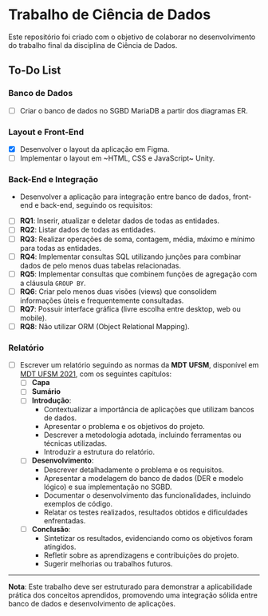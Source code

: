 # Trabalho de Ciência de Dados

Este repositório foi criado com o objetivo de colaborar no desenvolvimento do trabalho final da disciplina de Ciência de Dados.

## To-Do List

### Banco de Dados
- [ ] Criar o banco de dados no SGBD MariaDB a partir dos diagramas ER.

### Layout e Front-End
- [X] Desenvolver o layout da aplicação em Figma.
- [ ] Implementar o layout em ~HTML, CSS e JavaScript~ Unity.

### Back-End e Integração
  - Desenvolver a aplicação para integração entre banco de dados, front-end e back-end, seguindo os requisitos:
  - [ ] **RQ1**: Inserir, atualizar e deletar dados de todas as entidades.
  - [ ] **RQ2**: Listar dados de todas as entidades.
  - [ ] **RQ3**: Realizar operações de soma, contagem, média, máximo e mínimo para todas as entidades.
  - [ ] **RQ4**: Implementar consultas SQL utilizando junções para combinar dados de pelo menos duas tabelas relacionadas.
  - [ ] **RQ5**: Implementar consultas que combinem funções de agregação com a cláusula `GROUP BY`.
  - [ ] **RQ6**: Criar pelo menos duas visões (views) que consolidem informações úteis e frequentemente consultadas.
  - [ ] **RQ7**: Possuir interface gráfica (livre escolha entre desktop, web ou mobile).
  - [ ] **RQ8**: Não utilizar ORM (Object Relational Mapping).

### Relatório
- [ ] Escrever um relatório seguindo as normas da **MDT UFSM**, disponível em [MDT UFSM 2021](https://www.ufsm.br/app/uploads/sites/538/2021/12/MDT_UFSM_2021.pdf), com os seguintes capítulos:
  - [ ] **Capa**
  - [ ] **Sumário**
  - [ ] **Introdução**:
    - Contextualizar a importância de aplicações que utilizam bancos de dados.
    - Apresentar o problema e os objetivos do projeto.
    - Descrever a metodologia adotada, incluindo ferramentas ou técnicas utilizadas.
    - Introduzir a estrutura do relatório.
  - [ ] **Desenvolvimento**:
    - Descrever detalhadamente o problema e os requisitos.
    - Apresentar a modelagem do banco de dados (DER e modelo lógico) e sua implementação no SGBD.
    - Documentar o desenvolvimento das funcionalidades, incluindo exemplos de código.
    - Relatar os testes realizados, resultados obtidos e dificuldades enfrentadas.
  - [ ] **Conclusão**:
    - Sintetizar os resultados, evidenciando como os objetivos foram atingidos.
    - Refletir sobre as aprendizagens e contribuições do projeto.
    - Sugerir melhorias ou trabalhos futuros.

---

**Nota**: Este trabalho deve ser estruturado para demonstrar a aplicabilidade prática dos conceitos aprendidos, promovendo uma integração sólida entre banco de dados e desenvolvimento de aplicações.
